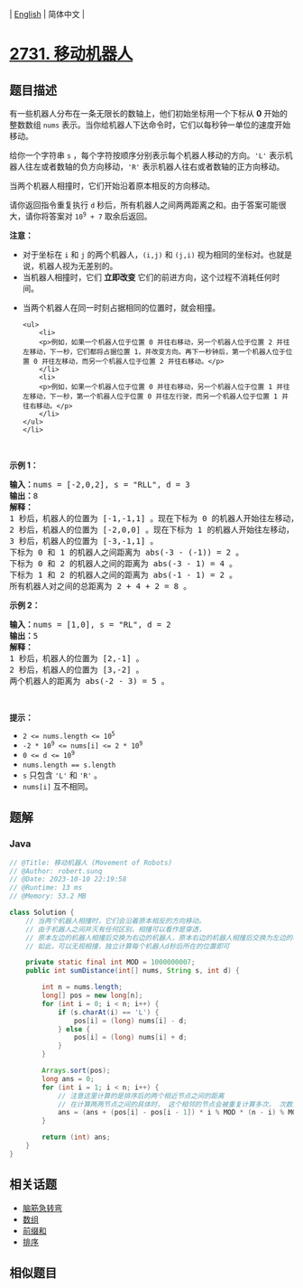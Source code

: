 
| [English](README_EN.md) | 简体中文 |

# [2731. 移动机器人](https://leetcode.cn//problems/movement-of-robots/)

## 题目描述

<p>有一些机器人分布在一条无限长的数轴上，他们初始坐标用一个下标从 <strong>0</strong>&nbsp;开始的整数数组&nbsp;<code>nums</code>&nbsp;表示。当你给机器人下达命令时，它们以每秒钟一单位的速度开始移动。</p>

<p>给你一个字符串&nbsp;<code>s</code>&nbsp;，每个字符按顺序分别表示每个机器人移动的方向。<code>'L'</code>&nbsp;表示机器人往左或者数轴的负方向移动，<code>'R'</code>&nbsp;表示机器人往右或者数轴的正方向移动。</p>

<p>当两个机器人相撞时，它们开始沿着原本相反的方向移动。</p>

<p>请你返回指令重复执行 <code>d</code>&nbsp;秒后，所有机器人之间两两距离之和。由于答案可能很大，请你将答案对&nbsp;<code>10<sup>9</sup> + 7</code>&nbsp;取余后返回。</p>

<p><b>注意：</b></p>

<ul>
	<li>对于坐标在&nbsp;<code>i</code> 和&nbsp;<code>j</code>&nbsp;的两个机器人，<code>(i,j)</code>&nbsp;和&nbsp;<code>(j,i)</code>&nbsp;视为相同的坐标对。也就是说，机器人视为无差别的。</li>
	<li>当机器人相撞时，它们 <strong>立即改变</strong>&nbsp;它们的前进方向，这个过程不消耗任何时间。</li>
	<li>
	<p>当两个机器人在同一时刻占据相同的位置时，就会相撞。</p>

	<ul>
		<li>
		<p>例如，如果一个机器人位于位置 0 并往右移动，另一个机器人位于位置 2 并往左移动，下一秒，它们都将占据位置 1，并改变方向。再下一秒钟后，第一个机器人位于位置 0 并往左移动，而另一个机器人位于位置 2 并往右移动。</p>
		</li>
		<li>
		<p>例如，如果一个机器人位于位置 0 并往右移动，另一个机器人位于位置 1 并往左移动，下一秒，第一个机器人位于位置 0 并往左行驶，而另一个机器人位于位置 1 并往右移动。</p>
		</li>
	</ul>
	</li>
</ul>

<p>&nbsp;</p>

<p><strong>示例 1：</strong></p>

<pre>
<b>输入：</b>nums = [-2,0,2], s = "RLL", d = 3
<b>输出：</b>8
<b>解释：</b>
1 秒后，机器人的位置为 [-1,-1,1] 。现在下标为 0 的机器人开始往左移动，下标为 1 的机器人开始往右移动。
2 秒后，机器人的位置为 [-2,0,0] 。现在下标为 1 的机器人开始往左移动，下标为 2 的机器人开始往右移动。
3 秒后，机器人的位置为 [-3,-1,1] 。
下标为 0 和 1 的机器人之间距离为 abs(-3 - (-1)) = 2 。
下标为 0 和 2 的机器人之间的距离为 abs(-3 - 1) = 4 。
下标为 1 和 2 的机器人之间的距离为 abs(-1 - 1) = 2 。
所有机器人对之间的总距离为 2 + 4 + 2 = 8 。
</pre>

<p><strong>示例 2：</strong></p>

<pre>
<b>输入：</b>nums = [1,0], s = "RL", d = 2
<b>输出：</b>5
<b>解释：</b>
1 秒后，机器人的位置为 [2,-1] 。
2 秒后，机器人的位置为 [3,-2] 。
两个机器人的距离为 abs(-2 - 3) = 5 。
</pre>

<p>&nbsp;</p>

<p><strong>提示：</strong></p>

<ul>
	<li><code>2 &lt;= nums.length &lt;= 10<sup>5</sup></code></li>
	<li><code>-2 * 10<sup>9</sup>&nbsp;&lt;= nums[i] &lt;= 2 * 10<sup>9</sup></code></li>
	<li><code>0 &lt;= d &lt;= 10<sup>9</sup></code></li>
	<li><code>nums.length == s.length&nbsp;</code></li>
	<li><code>s</code>&nbsp;只包含&nbsp;<code>'L'</code> 和 <code>'R'</code>&nbsp;。</li>
	<li><code>nums[i]</code>&nbsp;互不相同。</li>
</ul>


## 题解


### Java

```Java
// @Title: 移动机器人 (Movement of Robots)
// @Author: robert.sunq
// @Date: 2023-10-10 22:19:58
// @Runtime: 13 ms
// @Memory: 53.2 MB

class Solution {
    // 当两个机器人相撞时，它们会沿着原本相反的方向移动。
    // 由于机器人之间并灭有任何区别，相撞可以看作是穿透，
    // 原本左边的机器人相撞后交换为右边的机器人，原本右边的机器人相撞后交换为左边的机器人
    // 如此，可以无视相撞，独立计算每个机器人d秒后所在的位置即可

    private static final int MOD = 1000000007;
    public int sumDistance(int[] nums, String s, int d) {

        int n = nums.length;
        long[] pos = new long[n];
        for (int i = 0; i < n; i++) {
            if (s.charAt(i) == 'L') {
                pos[i] = (long) nums[i] - d;
            } else {
                pos[i] = (long) nums[i] + d;
            }
        }

        Arrays.sort(pos);
        long ans = 0;
        for (int i = 1; i < n; i++) {
            // 注意这里计算的是排序后的两个相近节点之间的距离
            // 在计算两两节点之间的具体时， 这个相邻的节点会被重复计算多次， 次数就是左侧的节点数 * 右侧（包含本身）
            ans = (ans + (pos[i] - pos[i - 1]) * i % MOD * (n - i) % MOD) % MOD;
        }

        return (int) ans;
    }
}
```



## 相关话题

- [脑筋急转弯](https://leetcode.cn//tag/brainteaser)
- [数组](https://leetcode.cn//tag/array)
- [前缀和](https://leetcode.cn//tag/prefix-sum)
- [排序](https://leetcode.cn//tag/sorting)

## 相似题目



